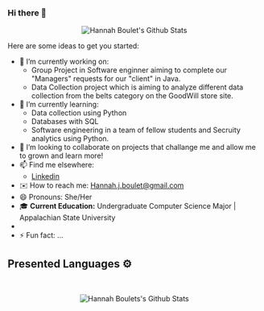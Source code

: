 ### Hi there 👋
<p align = "center">
 <img align="center" alt="Hannah Boulet's Github Stats" src="https://github-readme-stats.vercel.app/api?username=HannahBoulet&count_private=true&show_icons=true&card_width=1000&theme=algolia"/><br>

Here are some ideas to get you started:

- 🔭 I’m currently working on:
    - Group Project in Software enginner aiming to complete our "Managers" requests for our "client" in Java.
    - Data Collection project which is aiming to analyze different data collection from the belts category on the GoodWill store site. 
- 🌱 I’m currently learning:
    - Data collection using Python
    - Databases with SQL
    - Software engineering in a team of fellow students and Secruity analytics using Python.
- 👯 I’m looking to collaborate on projects that challange me and allow me to grown and learn more!
- 📫 Find me elsewhere:
    - [Linkedin](https://www.linkedin.com/in/hannah-boulet-74380b228/)
- ✉️ How to reach me: [Hannah.j.boulet@gmail.com](mailto:Hannah.j.boulet@gmail.com)
- 😄 Pronouns: She/Her
- 🎓 **Current Education:** Undergraduate Computer Science Major | Appalachian State University
-  
- ⚡ Fun fact: ...

 ## Presented Languages ⚙️
<br>
  <p align = "center">
    <img align="center" alt="Hannah Boulets's Github Stats" src="https://github-readme-stats.vercel.app/api/top-langs/?username=HannahBoulet&langs_count=12&card_width=1000&layout=compact&theme=algolia"/>

